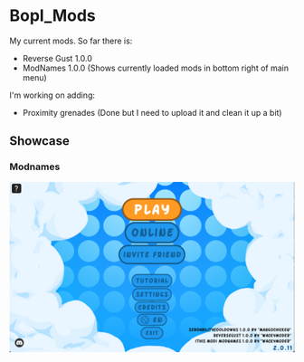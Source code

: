 # Bopl_Mods

My current mods. So far there is:

* Reverse Gust 1.0.0
* ModNames 1.0.0 (Shows currently loaded mods in bottom right of main menu)

I'm working on adding:

* Proximity grenades (Done but I need to upload it and clean it up a bit) 

## Showcase

### Modnames

<img src="https://github.com/WackyModer/Bopl_Mods/blob/main/images/modnames.png?raw=true" alt="Modnames Showcase Image" width="600"/>
